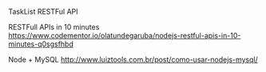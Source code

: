 TaskList RESTFul API


RESTFull APIs in 10 minutes
https://www.codementor.io/olatundegaruba/nodejs-restful-apis-in-10-minutes-q0sgsfhbd


Node + MySQL
http://www.luiztools.com.br/post/como-usar-nodejs-mysql/
